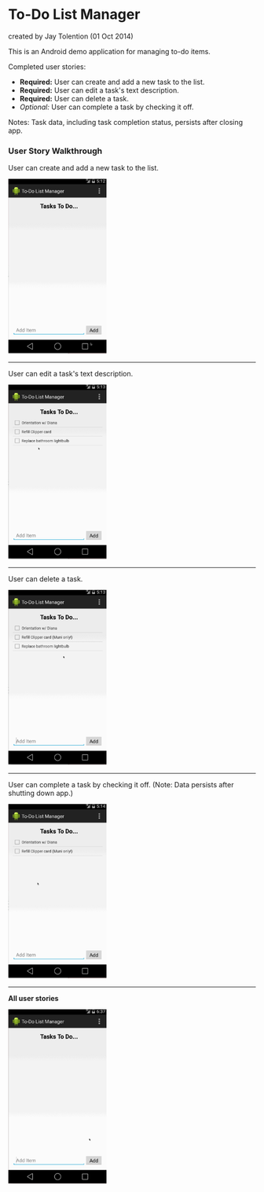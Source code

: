 # To-Do List Manager
created by Jay Tolention (01 Oct 2014)

This is an Android demo application for managing to-do items.

Completed user stories:
* __Required:__ User can create and add a new task to the list.
* __Required:__ User can edit a task's text description.
* __Required:__ User can delete a task.
* _Optional:_ User can complete a task by checking it off.

Notes:
Task data, including task completion status, persists after closing app.

### User Story Walkthrough

User can create and add a new task to the list.

<img src="https://raw.githubusercontent.com/jaytolentino/simpletodo/master/GIFs/simpletodo_addTask.gif" width="200"/>

- - -

User can edit a task's text description.

<img src="https://raw.githubusercontent.com/jaytolentino/simpletodo/master/GIFs/simpletodo_editDescr.gif" width="200"/>

- - -

User can delete a task.

<img src="https://raw.githubusercontent.com/jaytolentino/simpletodo/master/GIFs/simpletodo_deleteTask.gif" width="200"/>

- - -

User can complete a task by checking it off. (Note: Data persists after shutting down app.)

<img src="https://raw.githubusercontent.com/jaytolentino/simpletodo/master/GIFs/simpletodo_tasksPersist.gif" width="200"/>

- - -

__All user stories__

<img src="https://raw.githubusercontent.com/jaytolentino/simpletodo/master/GIFs/simpletodo_all.gif" width="200"/>